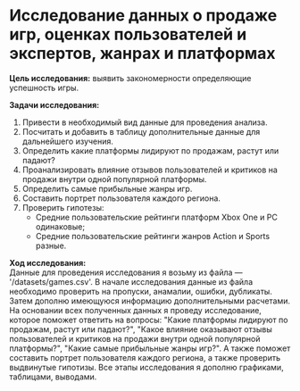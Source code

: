 # Исследование данных о продаже игр, оценках пользователей и экспертов, жанрах и платформах  

**Цель исследования:**
выявить закономерности определяющие успешность игры.

**Задачи исследования:**  
1. Привести в необходимый вид данные для проведения анализа.  
2. Посчитать и добавить в таблицу дополнительные данные для дальнейшего изучения.  
3. Определить какие платформы лидируют по продажам, растут или падают?  
4. Проанализировать влияние отзывов пользователей и критиков на продажи внутри одной популярной платформы.  
5. Определить самые прибыльные жанры игр.
6. Составить портрет пользователя каждого региона.  
7. Проверить гипотезы:  
   * Средние пользовательские рейтинги платформ Xbox One и PC одинаковые;  
   * Средние пользовательские рейтинги жанров Action и Sports разные.

**Ход исследования:**  
Данные для проведения исследования я возьму из файла — '/datasets/games.csv'. В начале исследования данные из файла необходимо проверить на пропуски, анамалии, ошибки, дубликаты. Затем дополню имеющуюся информацию дополнительными расчетами. На основании всех полученных данных я проведу исследование, которое поможет ответить на вопросы: "Какие платформы лидируют по продажам, растут или падают?", "Какое влияние оказывают отзывы пользователей и критиков на продажи внутри одной популярной платформы?", "Какие самые прибыльные жанры игр?". А также поможет составить портрет пользователя каждого региона, а также проверить выдвинутые гипотизы.
Все этапы исследования я дополню графиками, таблицами, выводами.


